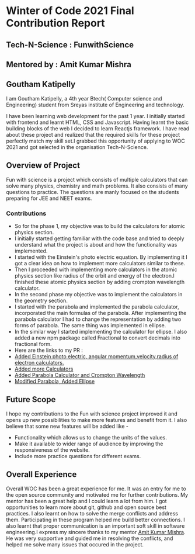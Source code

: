 
# Winter of Code 2021 Final Contribution Report

## Tech-N-Science : FunwithScience
## Mentored by : Amit Kumar Mishra
## Goutham Katipelly
I am Goutham Katipelly, a 4th year Btech( Computer science and Engineering) student from Sreyas institute of Engineering and technology. 

I have been learning web development for the past 1 year. I initially started with frontend and learnt HTML, CSS and Javascript. Having learnt the basic building blocks of the web I decided to learn Reactjs framework. I have read about these project and realized that the required skills for these project perfectly match my skill set.I grabbed this opportunity of applying to WOC 2021 and got selected in the organisation Tech-N-Science.


## Overview of Project
Fun with science is a project which consists of multiple calculators that can solve many physics, chemistry and math problems. It also consists of many questions to practice. The questions are manly focused on the students preparing for JEE and NEET exams.

### Contributions

- So for the phase 1, my objective was to build the calculators for atomic physics section.
- I initially started getting familiar with the code base and tried to deeply understand what the project is about and how the functionality was implemented.
- I started with the Einstein's photo electric equation. By implementing it I got a clear idea on how to implement more calculators similar to these.
- Then I proceeded with implementing more calculators in the atomic physics section like radius of the orbit and energy of the electron.I finished these atomic physics section by adding crompton wavelength calculator.
- In the second phase my objective was to implement the calculators in the geometry section.
- I started with the parabola and implemented the parabola calculator, incorporated the main formulas of the parabola. After implementing the parabola calculator I had to change the representation by adding two forms of parabola. The same thing was implemented in ellipse.
- In the similar way I started implementing the calculator for ellipse. I also added a new npm package called Fractional to convert decimals into fractional form.
- Here are the links to my PR : 
- [Added Einstein photo electric, angular momentum,velocity,radius of electron calculators.](https://github.com/Tech-N-Science/FunwithScience/pull/275)
- [Added more Calculators](https://github.com/Tech-N-Science/FunwithScience/pull/304)
- [Added Parabola Calculator and Crompton Wavelength](https://github.com/Tech-N-Science/FunwithScience/pull/318)
- [Modified Parabola, Added Ellipse](https://github.com/Tech-N-Science/FunwithScience/pull/322)
 
## Future Scope
I hope my contributions to the Fun with science project improved it and opens up new possibilities to make more features and benefit from it. I also believe that some new features will be added like -
- Functionality which allows us to change the units of the values.
- Make it available to wider range of audience by improving the responsiveness of the website.
- Include more practice questions for different exams.

## Overall Experience
Overall WOC has been a great experience for me. It was an entry for me to the open source community and motivated me for further 
contributions. My mentor has been a great help and I could learn a lot from him. I got opportunities to learn more about git, github and open source best practices. I also learnt on how to solve the merge conflicts and address them. Participating in these program helped me build better connections. I also learnt that proper communication is an important soft skill in software engineering.I express my sincere thanks to my mentor [Amit Kumar Mishra](https://github.com/Amit366). He was very supportive and guided me in resolving the conflicts, and helped me solve many issues that occured in the project.
